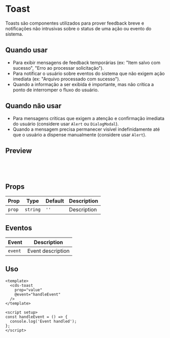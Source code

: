 # Toast

Toasts são componentes utilizados para prover feedback breve e notificações não intrusivas sobre o status de uma ação ou evento do sistema.

## Quando usar

- Para exibir mensagens de feedback temporárias (ex: "Item salvo com sucesso", "Erro ao processar solicitação").
- Para notificar o usuário sobre eventos do sistema que não exigem ação imediata (ex: "Arquivo processado com sucesso").
- Quando a informação a ser exibida é importante, mas não crítica a ponto de interromper o fluxo do usuário.

## Quando não usar

- Para mensagens críticas que exigem a atenção e confirmação imediata do usuário (considere usar `Alert` ou `DialogModal`).
- Quando a mensagem precisa permanecer visível indefinidamente até que o usuário a dispense manualmente (considere usar `Alert`).

## Preview

<script setup>
import Toast from '@/components/Toast.vue';

const handleClick = () => {
  console.log('Component interaction');
};
</script>

<div class="demo-container">
  <Toast />
</div>

## Props

| Prop | Type | Default | Description |
|------|------|---------|-------------|
| `prop` | `string` | `''` | Description |

## Eventos

| Event | Description |
|-------|-------------|
| `event` | Event description |

## Uso

```vue
<template>
  <cds-toast
    prop="value"
    @event="handleEvent"
  />
</template>

<script setup>
const handleEvent = () => {
  console.log('Event handled');
};
</script>
```

<style scoped>
.demo-container {
  padding: 20px;
  border: 1px solid var(--vp-c-border);
  border-radius: 8px;
  margin: 16px 0;
}
</style>